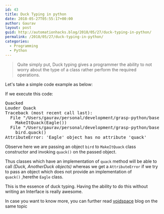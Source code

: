 ```yaml
---
id: 43
title: Duck Typing in python
date: 2018-05-27T05:55:17+00:00
author: Gaurav
layout: post
guid: http://automationhacks.blog/2018/05/27/duck-typing-in-python/
permalink: /2018/05/27/duck-typing-in-python/
categories:
  - Programming
  - Python
---
```

<blockquote class="wp-block-quote">
  <p>
    Quite simply put, Duck typing gives a programmer the ability to not worry about the type of a class rather perform the required operations.
  </p>
</blockquote>

Let's take a simple code example as below:<figure class="wp-block-embed is-type-rich">

<div class="wp-block-embed__wrapper">
  <div class="gist-oembed" data-gist="f82126b921e80519c9fb19d95f6556e7.json" data-ts="8">
  </div>
</div></figure> 

If we execute this code:

<pre class="wp-block-preformatted">Quacked<br />Louder Quack<br />Traceback (most recent call last):<br />  File "/Users/gaurav/personal/development/grasp-python/base/advanced/duck_typing.py", line 33, in &lt;module&gt;<br />    MakeItQuack(Eagle())<br />  File "/Users/gaurav/personal/development/grasp-python/base/advanced/duck_typing.py", line 29, in __init__<br />    bird.quack()<br />AttributeError: 'Eagle' object has no attribute 'quack'</pre>

Observe here we are passing an object `bird` to `MakeItQuack` class constructor and invoking `quack()` on the passed object.

Thus classes which have an implementation of `quack` method will be able to call _(Duck, AnotherDuck objects)_ whereas we get a `AttributeError` if we try to pass an object which does not provide an implementation of `quack()`&nbsp;,herethe `Eagle` class.

This is the essence of duck typing. Having the ability to do this without writing an Interface is really awesome.

In case you want to know more, you can further read [voidspace](http://www.voidspace.org.uk/python/articles/duck_typing.shtml[/embed) blog on the same topic